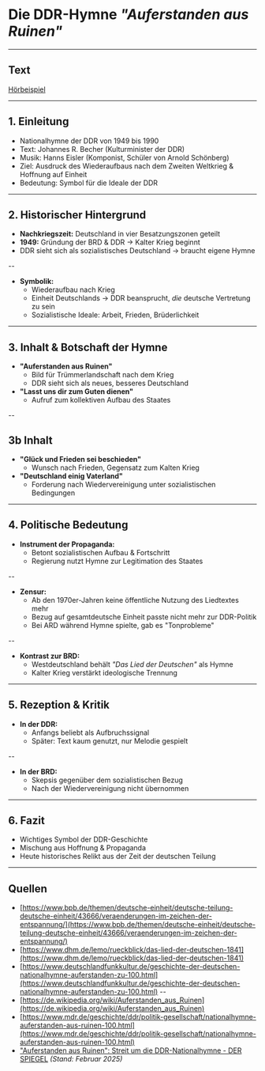 # Die DDR-Hymne *"Auferstanden aus Ruinen"*

---

## Text

<a href="https://www.youtube.com/watch?v=dIh1eOw0zV8" target="_blank">Hörbeispiel</a>

---

## 1. Einleitung 
- Nationalhymne der DDR von 1949 bis 1990 
- Text: Johannes R. Becher (Kulturminister der DDR) 
- Musik: Hanns Eisler (Komponist, Schüler von Arnold Schönberg) 
- Ziel: Ausdruck des Wiederaufbaus nach dem Zweiten Weltkrieg & Hoffnung auf Einheit 
- Bedeutung: Symbol für die Ideale der DDR 

---

## 2. Historischer Hintergrund 
- **Nachkriegszeit:** Deutschland in vier Besatzungszonen geteilt 
- **1949:** Gründung der BRD & DDR → Kalter Krieg beginnt 
- DDR sieht sich als sozialistisches Deutschland → braucht eigene Hymne 

--

- **Symbolik:** 
  - Wiederaufbau nach Krieg 
  - Einheit Deutschlands → DDR beansprucht, *die* deutsche Vertretung zu sein 
  - Sozialistische Ideale: Arbeit, Frieden, Brüderlichkeit 

---

## 3. Inhalt & Botschaft der Hymne 
- **"Auferstanden aus Ruinen"** 
  - Bild für Trümmerlandschaft nach dem Krieg 
  - DDR sieht sich als neues, besseres Deutschland 
- **"Lasst uns dir zum Guten dienen"** 
  - Aufruf zum kollektiven Aufbau des Staates 

--

## 3b Inhalt

- **"Glück und Frieden sei beschieden"** 
  - Wunsch nach Frieden, Gegensatz zum Kalten Krieg 
- **"Deutschland einig Vaterland"** 
  - Forderung nach Wiedervereinigung unter sozialistischen Bedingungen 

---

## 4. Politische Bedeutung 
- **Instrument der Propaganda:** 
  - Betont sozialistischen Aufbau & Fortschritt 
  - Regierung nutzt Hymne zur Legitimation des Staates 

--

- **Zensur:** 
  - Ab den 1970er-Jahren keine öffentliche Nutzung des Liedtextes mehr 
  - Bezug auf gesamtdeutsche Einheit passte nicht mehr zur DDR-Politik 
  - Bei ARD während Hymne spielte, gab es "Tonprobleme"

--

- **Kontrast zur BRD:** 
  - Westdeutschland behält *"Das Lied der Deutschen"* als Hymne 
  - Kalter Krieg verstärkt ideologische Trennung 

---

## 5. Rezeption & Kritik 
- **In der DDR:** 
  - Anfangs beliebt als Aufbruchssignal 
  - Später: Text kaum genutzt, nur Melodie gespielt 

--

- **In der BRD:** 
  - Skepsis gegenüber dem sozialistischen Bezug 
  - Nach der Wiedervereinigung nicht übernommen 

---

## 6. Fazit 
- Wichtiges Symbol der DDR-Geschichte 
- Mischung aus Hoffnung & Propaganda 
- Heute historisches Relikt aus der Zeit der deutschen Teilung 

---

## Quellen
- [https://www.bpb.de/themen/deutsche-einheit/deutsche-teilung-deutsche-einheit/43666/veraenderungen-im-zeichen-der-entspannung/](https://www.bpb.de/themen/deutsche-einheit/deutsche-teilung-deutsche-einheit/43666/veraenderungen-im-zeichen-der-entspannung/)
- [https://www.dhm.de/lemo/rueckblick/das-lied-der-deutschen-1841](https://www.dhm.de/lemo/rueckblick/das-lied-der-deutschen-1841)
- [https://www.deutschlandfunkkultur.de/geschichte-der-deutschen-nationalhymne-auferstanden-zu-100.html](https://www.deutschlandfunkkultur.de/geschichte-der-deutschen-nationalhymne-auferstanden-zu-100.html)
--
- [https://de.wikipedia.org/wiki/Auferstanden_aus_Ruinen](https://de.wikipedia.org/wiki/Auferstanden_aus_Ruinen)
- [https://www.mdr.de/geschichte/ddr/politik-gesellschaft/nationalhymne-auferstanden-aus-ruinen-100.html](https://www.mdr.de/geschichte/ddr/politik-gesellschaft/nationalhymne-auferstanden-aus-ruinen-100.html)
- ["Auferstanden aus Ruinen": Streit um die DDR-Nationalhymne - DER SPIEGEL](https://www.spiegel.de/geschichte/auferstanden-aus-ruinen-streit-um-die-ddr-nationalhymne-a-1293942.html)
*(Stand: Februar 2025)*
